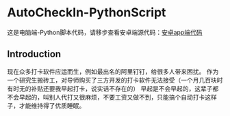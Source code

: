 # AutoCheckIn-PythonScript
这是电脑端-Python脚本代码，请移步查看安卓端源代码：[安卓app端代码](https://github.com/wojiaonia/AutoCheckIn)

## Introduction
现在众多打卡软件应运而生，例如最出名的阿里钉钉，给很多人带来困扰。 作为一个研究生搬砖工，对导师购买了三方开发的打卡软件无法接受（一个月几百块时有时无的补贴还要我早起打卡，说实话不存在的） 早起是不会早起的，这辈子都不会早起的，叫别人代打又很麻烦，不要工资又做不到，只能搞个自动打卡这样子，才能维持得了优质睡眠。
